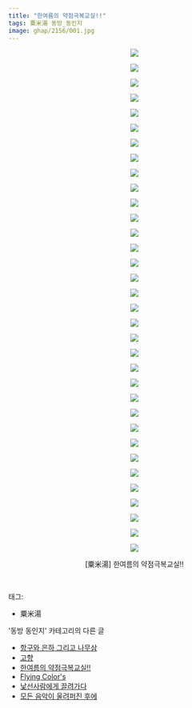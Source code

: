 ```yaml
---
title: "한여름의 약점극복교실!!"
tags: 粟米湯 동방_동인지
image: ghap/2156/001.jpg
---
```

<div class="article">
<p style="text-align: center; clear: none; float: none;"><img src="{{ site.nasurl }}/ghap/2156/001.jpg"/></p>
<p style="text-align: center; clear: none; float: none;"><img src="{{ site.nasurl }}/ghap/2156/002.jpg"/></p>
<p style="text-align: center; clear: none; float: none;"><img src="{{ site.nasurl }}/ghap/2156/003.jpg"/></p>
<p style="text-align: center; clear: none; float: none;"><img src="{{ site.nasurl }}/ghap/2156/004.jpg"/></p>
<p style="text-align: center; clear: none; float: none;"><img src="{{ site.nasurl }}/ghap/2156/005.jpg"/></p>
<p style="text-align: center; clear: none; float: none;"><img src="{{ site.nasurl }}/ghap/2156/006.jpg"/></p>
<p style="text-align: center; clear: none; float: none;"><img src="{{ site.nasurl }}/ghap/2156/007.jpg"/></p>
<p style="text-align: center; clear: none; float: none;"><img src="{{ site.nasurl }}/ghap/2156/008.jpg"/></p>
<p style="text-align: center; clear: none; float: none;"><img src="{{ site.nasurl }}/ghap/2156/009.jpg"/></p>
<p style="text-align: center; clear: none; float: none;"><img src="{{ site.nasurl }}/ghap/2156/010.jpg"/></p>
<p style="text-align: center; clear: none; float: none;"><img src="{{ site.nasurl }}/ghap/2156/011.jpg"/></p>
<p style="text-align: center; clear: none; float: none;"><img src="{{ site.nasurl }}/ghap/2156/012.jpg"/></p>
<p style="text-align: center; clear: none; float: none;"><img src="{{ site.nasurl }}/ghap/2156/013.jpg"/></p>
<p style="text-align: center; clear: none; float: none;"><img src="{{ site.nasurl }}/ghap/2156/014.jpg"/></p>
<p style="text-align: center; clear: none; float: none;"><img src="{{ site.nasurl }}/ghap/2156/015.jpg"/></p>
<p style="text-align: center; clear: none; float: none;"><img src="{{ site.nasurl }}/ghap/2156/016.jpg"/></p>
<p style="text-align: center; clear: none; float: none;"><img src="{{ site.nasurl }}/ghap/2156/017.jpg"/></p>
<p style="text-align: center; clear: none; float: none;"><img src="{{ site.nasurl }}/ghap/2156/018.jpg"/></p>
<p style="text-align: center; clear: none; float: none;"><img src="{{ site.nasurl }}/ghap/2156/019.jpg"/></p>
<p style="text-align: center; clear: none; float: none;"><img src="{{ site.nasurl }}/ghap/2156/020.jpg"/></p>
<p style="text-align: center; clear: none; float: none;"><img src="{{ site.nasurl }}/ghap/2156/021.jpg"/></p>
<p style="text-align: center; clear: none; float: none;"><img src="{{ site.nasurl }}/ghap/2156/022.jpg"/></p>
<p style="text-align: center; clear: none; float: none;"><img src="{{ site.nasurl }}/ghap/2156/023.jpg"/></p>
<p style="text-align: center; clear: none; float: none;"><img src="{{ site.nasurl }}/ghap/2156/024.jpg"/></p>
<p style="text-align: center; clear: none; float: none;"><img src="{{ site.nasurl }}/ghap/2156/025.jpg"/></p>
<p style="text-align: center; clear: none; float: none;"><img src="{{ site.nasurl }}/ghap/2156/026.jpg"/></p>
<p style="text-align: center; clear: none; float: none;"><img src="{{ site.nasurl }}/ghap/2156/027.jpg"/></p>
<p style="text-align: center; clear: none; float: none;"><img src="{{ site.nasurl }}/ghap/2156/028.jpg"/></p>
<p style="text-align: center; clear: none; float: none;"><img src="{{ site.nasurl }}/ghap/2156/029.jpg"/></p>
<p style="text-align: center; clear: none; float: none;"><img src="{{ site.nasurl }}/ghap/2156/030.jpg"/></p>
<p style="text-align: center; clear: none; float: none;"><img src="{{ site.nasurl }}/ghap/2156/031.jpg"/></p>
<p style="text-align: center; clear: none; float: none;"><img src="{{ site.nasurl }}/ghap/2156/032.jpg"/></p>
<p style="text-align: center; clear: none; float: none;"><img src="{{ site.nasurl }}/ghap/2156/033.jpg"/></p>
<p style="text-align: center; clear: none; float: none;"><img src="{{ site.nasurl }}/ghap/2156/034.jpg"/></p>
<p style="text-align: center; clear: none; float: none;">[粟米湯] 한여름의 약점극복교실!!</p>
<p><br/></p>
</div><div class="tagTrail">
<p>태그: </p>
<ul>
<li>粟米湯</li>
</ul>
</div><div class="another">
<p>'동방 동인지' 카테고리의 다른 글</p>
<ul>
<li><a href="/2016-09-13-ghap_2160">항구와 은하 그리고 나무삼</a></li>
<li><a href="/2016-09-13-ghap_2159">고향</a></li>
<li><a href="/2016-09-13-ghap_2156">한여름의 약점극복교실!!</a></li>
<li><a href="/2016-09-13-ghap_2155">Flying Color's</a></li>
<li><a href="/2016-09-12-ghap_2154">낯선사람에게 끌려가다</a></li>
<li><a href="/2016-09-12-ghap_2153">모든 음악이 울려퍼진 후에</a></li>
</ul>
</div><div class="cb_module cb_fluid">
<div class="cb_wrt cb_profile">
</div><!-- commentList close -->
</div>
